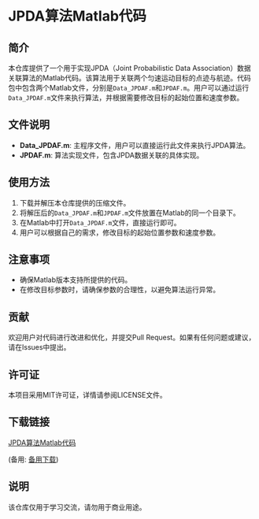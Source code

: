 # JPDA算法Matlab代码

## 简介
本仓库提供了一个用于实现JPDA（Joint Probabilistic Data Association）数据关联算法的Matlab代码。该算法用于关联两个匀速运动目标的点迹与航迹。代码包中包含两个Matlab文件，分别是`Data_JPDAF.m`和`JPDAF.m`。用户可以通过运行`Data_JPDAF.m`文件来执行算法，并根据需要修改目标的起始位置和速度参数。

## 文件说明
- **Data_JPDAF.m**: 主程序文件，用户可以直接运行此文件来执行JPDA算法。
- **JPDAF.m**: 算法实现文件，包含JPDA数据关联的具体实现。

## 使用方法
1. 下载并解压本仓库提供的压缩文件。
2. 将解压后的`Data_JPDAF.m`和`JPDAF.m`文件放置在Matlab的同一个目录下。
3. 在Matlab中打开`Data_JPDAF.m`文件，直接运行即可。
4. 用户可以根据自己的需求，修改目标的起始位置参数和速度参数。

## 注意事项
- 确保Matlab版本支持所提供的代码。
- 在修改目标参数时，请确保参数的合理性，以避免算法运行异常。

## 贡献
欢迎用户对代码进行改进和优化，并提交Pull Request。如果有任何问题或建议，请在Issues中提出。

## 许可证
本项目采用MIT许可证，详情请参阅LICENSE文件。

## 下载链接
[JPDA算法Matlab代码](https://pan.quark.cn/s/4efcab090e88) 

(备用: [备用下载](https://pan.baidu.com/s/1AE8mUJz6Xzz3KGACJ-RMbA?pwd=1234))

## 说明

该仓库仅用于学习交流，请勿用于商业用途。
